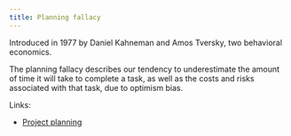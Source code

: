 ```yaml
---
title: Planning fallacy
---
```

Introduced in 1977 by Daniel Kahneman and Amos Tversky, two behavioral economics.

The planning fallacy describes our tendency to underestimate the amount of time it will take to complete a task, as well as the costs and risks associated with that task, due to 
optimism bias.

Links:
- [Project planning](project-planning/project-planning.md)